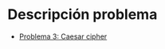 # Descripción problema
- [Problema 3: Caesar cipher](https://www.hackerrank.com/challenges/one-week-preparation-kit-caesar-cipher-1/problem)

